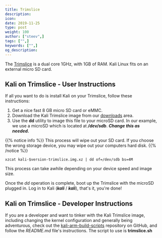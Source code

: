 ```yaml
---
title: Trimslice
description:
icon:
date: 2019-11-25
type: post
weight: 100
author: ["steev",]
tags: ["",]
keywords: ["",]
og_description:
---
```


The [Trimslice](http://www.compulab.co.il/utilite-computer/web/trim-slice) is a dual core 1GHz, with 1GB of RAM. Kali Linux fits on an external micro SD card.

## Kali on Trimslice - User Instructions

If all you want to do is install Kali on your Trimslice, follow these instructions:

1. Get a nice fast 8 GB micro SD card or eMMC.
2. Download the Kali Trimslice image from our [downloads](https://www.offensive-security.com/kali-linux-arm-images/) area.
3. Use the **dd** utility to image this file to your microSD card. In our example, we use a microSD which is located at **_/dev/sdb_**. **_Change this as needed._**

{{% notice info %}}
This process will wipe out your SD card. If you choose the wrong storage device, you may wipe out your computers hard disk.
{{% /notice %}}

```
xzcat kali-$version-trimslice.img.xz | dd of=/dev/sdb bs=4M
```

This process can take awhile depending on your device speed and image size.

Once the _dd_ operation is complete, boot up the Trimslice with the microSD  plugged in. Log in to Kali (**_kali_** / **_kali_**), that's it, you're done!

## Kali on Trimslice - Developer Instructions

If you are a developer and want to tinker with the Kali Trimslice image, including changing the kernel configuration and generally being adventurous, check out the [kali-arm-build-scripts](https://gitlab.com/kalilinux/build-scripts/kali-arm) repository on GitHub, and follow the _README.md_ file's instructions.  The script to use is **trimslice.sh**
